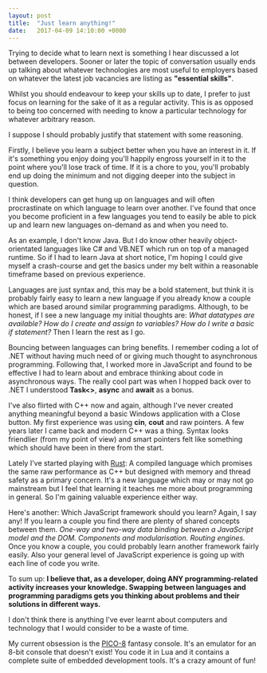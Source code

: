 ```yaml
---
layout: post
title:  "Just learn anything!"
date:   2017-04-09 14:10:00 +0000
---
```


Trying to decide what to learn next is something I hear discussed a lot between developers. Sooner or later the topic of conversation usually ends up talking about whatever technologies are most useful to employers based on whatever the latest job vacancies are listing as **"essential skills"**.

Whilst you should endeavour to keep your skills up to date, I prefer to just focus on learning for the sake of it as a regular activity. This is as opposed to being too concerned with needing to know a particular technology for whatever arbitrary reason.

I suppose I should probably justify that statement with some reasoning.

Firstly, I believe you learn a subject better when you have an interest in it. If it's something you enjoy doing you'll happily engross yourself in it to the point where you'll lose track of time. If it is a chore to you, you'll probably end up doing the minimum and not digging deeper into the subject in question.

I think developers can get hung up on languages and will often procrastinate on which language to learn over another. I've found that once you become proficient in a few languages you tend to easily be able to pick up and learn new languages on-demand as and when you need to.

As an example, I don't know Java. But I do know other heavily object-orientated languages like C# and VB.NET which run on top of a managed runtime. So if I had to learn Java at short notice, I'm hoping I could give myself a crash-course and get the basics under my belt within a reasonable timeframe based on previous experience.

Languages are just syntax and, this may be a bold statement, but think it is probably fairly easy to learn a new language if you already know a couple which are based around similar programming paradigms. Although, to be honest, if I see a new language my initial thoughts are: *What datatypes are available? How do I create and assign to variables? How do I write a basic if statement?* Then I learn the rest as I go.

Bouncing between languages can bring benefits. I remember coding a lot of .NET without having much need of or giving much thought to asynchronous programming. Following that, I worked more in JavaScript and found to be effective I had to learn about and embrace thinking about code in asynchronous ways. The really cool part was when I hopped back over to .NET I understood **Task<>**, **async** and **await** as a bonus.

I've also flirted with C++ now and again, although I've never created anything meaningful beyond a basic Windows application with a Close button. My first experience was using **cin**, **cout** and raw pointers. A few years later I came back and modern C++ was a thing. Syntax looks friendlier (from my point of view) and smart pointers felt like something which should have been in there from the start.

Lately I've started playing with [Rust](https://www.rust-lang.org): A compiled language which promises the same raw performance as C++ but designed with memory and thread safety as a primary concern. It's a new language which may or may not go mainstream but I feel that learning it teaches me more about programming in general. So I'm gaining valuable experience either way.

Here's another: Which JavaScript framework should you learn? Again, I say any! If you learn a couple you find there are plenty of shared concepts between them. *One-way and two-way data binding between a JavaScript model and the DOM. Components and modularisation. Routing engines.* Once you know a couple, you could probably learn another framework fairly easily. Also your general level of JavaScript experience is going up with each line of code you write.

To sum up: **I believe that, as a developer, doing ANY programming-related activity increases your knowledge. Swapping between languages and programming paradigms gets you thinking about problems and their solutions in different ways.**

I don't think there is anything I've ever learnt about computers and technology that I would consider to be a waste of time. 

My current obsession is the [PICO-8](http://www.lexaloffle.com/pico-8.php) fantasy console. It's an emulator for an 8-bit console that doesn't exist! You code it in Lua and it contains a complete suite of embedded development tools. It's a crazy amount of fun!

